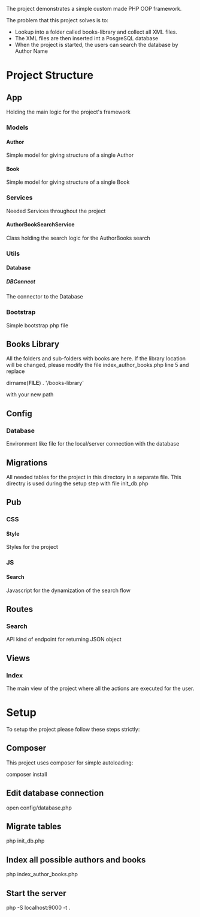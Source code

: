 The project demonstrates a simple custom made PHP OOP framework.

The problem that this project solves is to:
- Lookup into a folder called books-library and collect all XML files.
- The XML files are then inserted int a PosgreSQL database
- When the project is started, the users can search the database by Author Name

# Project Structure

## App

Holding the main logic for the project's framework

### Models

#### Author

Simple model for giving structure of a single Author

#### Book

Simple model for giving structure of a single Book

### Services

Needed Services throughout the project

#### AuthorBookSearchService

Class holding the search logic for the AuthorBooks search

### Utils

#### Database

##### DBConnect

The connector to the Database

### Bootstrap

Simple bootstrap php file

## Books Library

All the folders and sub-folders with books are here. If the library location will be changed, please modify the file
index_author_books.php line 5 and replace 

dirname(__FILE__) . '/books-library'

with your new path

## Config

### Database

Environment like file for the local/server connection with the database

## Migrations

All needed tables for the project in this directory in a separate file.
This directry is used during the setup step with file init_db.php

## Pub

### CSS

#### Style

Styles for the project

### JS

#### Search

Javascript for the dynamization of the search flow

## Routes

### Search

API kind of endpoint for returning JSON object

## Views

### Index

The main view of the project where all the actions are executed for the user.

# Setup

To setup the project please follow these steps strictly:

## Composer

This project uses composer for simple autoloading:

composer install

## Edit database connection

open config/database.php

## Migrate tables

php init_db.php 

## Index all possible authors and books

php index_author_books.php

## Start the server

php -S localhost:9000 -t .